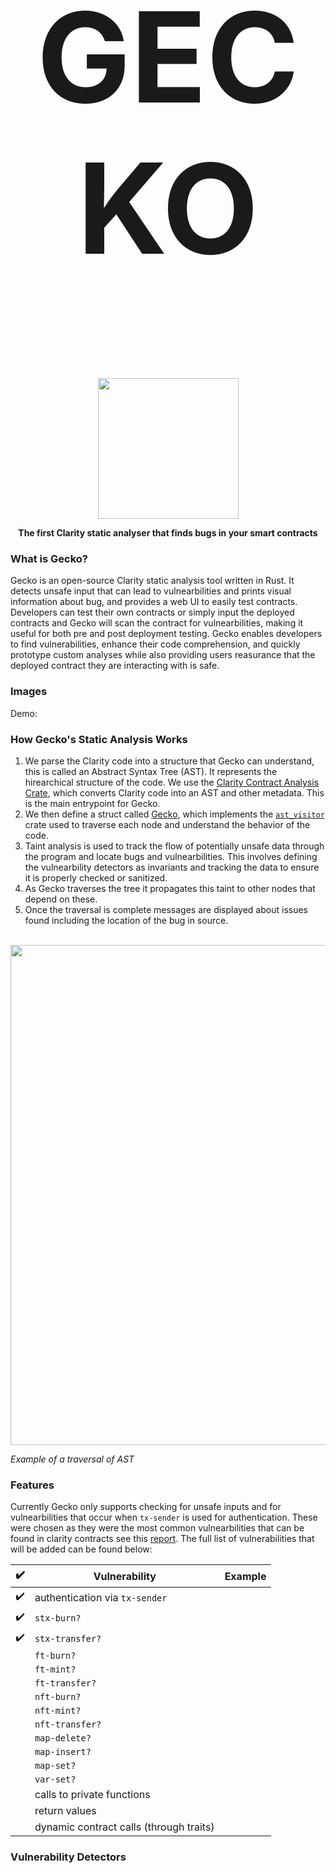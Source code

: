 <h1 align="center" style="font-size: 200px;">
  <strong>GECKO</strong>
</h1>
<p align="center">
    <br />
        <img src="https://github.com/Gecko-Security/Gecko-Clarity/assets/22000925/273f6ecc-8cb1-4d73-88d1-320513053c69" width="225" alt=""/></a>
    <br />
</p>

<p align="center"><strong>The first Clarity static analyser that finds bugs in your smart contracts
</strong></p>

### What is Gecko?
Gecko is an open-source Clarity static analysis tool written in Rust. It detects unsafe input that can lead to vulnearbilities and prints visual information about bug, and provides a web UI to easily test contracts. Developers can test their own contracts or simply input the deployed contracts and Gecko will scan the contract for vulnearbilities, making it useful for both pre and post deployment testing. Gecko enables developers to find vulnerabilities, enhance their code comprehension, and quickly prototype custom analyses while also providing users reasurance that the deployed contract they are interacting with is safe.

### Images

Demo: 

### How Gecko's Static Analysis Works
1. We parse the Clarity code into a structure that Gecko can understand, this is called an Abstract Syntax Tree (AST). It represents the hirearchical structure of the code. We use the [Clarity Contract Analysis Crate](https://docs.rs/stacks-codec/latest/stacks_codec/clarity/vm/analysis/types/struct.ContractAnalysis.html), which converts Clarity code into an AST and other metadata. This is the main entrypoint for Gecko.
2. We then define a struct called [Gecko](), which implements the [`ast_visitor`](https://doc.rust-lang.org/stable/nightly-rustc/rustc_ast/visit/trait.Visitor.html) crate used to traverse each node and understand the behavior of the code.
3. Taint analysis is used to track the flow of potentially unsafe data through the program and locate bugs and vulnearbilities. This involves defining the vulnearbility detectors as invariants and tracking the data to ensure it is properly checked or sanitized.
4. As Gecko traverses the tree it propagates this taint to other nodes that depend on these.
5. Once the traversal is complete messages are displayed about issues found including the location of the bug in source. 

<p align="center">
    <br />
        <img src="https://github.com/Gecko-Security/Gecko-Clarity/assets/22000925/b651810b-6db5-457c-88d1-7ee5feb6dc01" width="800" alt=""/></a>
    <br />
</p>

_Example of a traversal of AST_


### Features
Currently Gecko only supports checking for unsafe inputs and for vulnearbilities that occur when `tx-sender` is used for authentication. These were chosen as they were the most common vulnearbilities that can be found in clarity contracts see this [report](https://www.coinfabrik.com/blog/tx-sender-in-clarity-smart-contracts-is-not-adviced/). The full list of vulnerabilities that will be added can be found below: 

| ✔️ | Vulnerability                      | Example                           |
|----|------------------------------------|-----------------------------------|
| ✔️  | authentication via `tx-sender`     |                                   |
| ✔️  | `stx-burn?`                        |                                   |
| ✔️  | `stx-transfer?`                    |                                   |
|    | `ft-burn?`                         |                                   |
|    | `ft-mint?`                         |                                   |
|    | `ft-transfer?`                     |                                   |
|    | `nft-burn?`                        |                                   |
|    | `nft-mint?`                        |                                   |
|    | `nft-transfer?`                    |                                   |
|    | `map-delete?`                      |                                   |
|    | `map-insert?`                      |                                   |
|    | `map-set?`                         |                                   |
|    | `var-set?`                         |                                   |
|    | calls to private functions         |                                   |
|    | return values                      |                                   |
|    | dynamic contract calls (through traits) |                                |



###  Vulnerability Detectors
